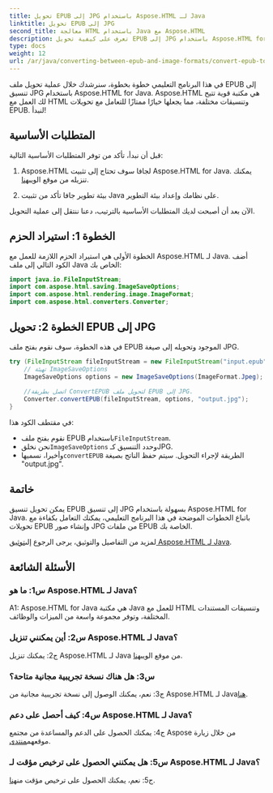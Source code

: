 ```yaml
---
title: تحويل EPUB إلى JPG باستخدام Aspose.HTML لـ Java
linktitle: تحويل EPUB إلى JPG
second_title: معالجة HTML باستخدام Java مع Aspose.HTML
description: تعرف على كيفية تحويل EPUB إلى JPG باستخدام Aspose.HTML for Java. اتبع دليلنا خطوة بخطوة واستفد من قوة Aspose.HTML.
type: docs
weight: 12
url: /ar/java/converting-between-epub-and-image-formats/convert-epub-to-jpg/
---
```

في هذا البرنامج التعليمي خطوة بخطوة، سنرشدك خلال عملية تحويل ملف EPUB إلى تنسيق JPG باستخدام Aspose.HTML for Java. Aspose.HTML هي مكتبة قوية تتيح لك العمل مع HTML وتنسيقات مختلفة، مما يجعلها خيارًا ممتازًا للتعامل مع تحويلات EPUB. لنبدأ!

## المتطلبات الأساسية

قبل أن نبدأ، تأكد من توفر المتطلبات الأساسية التالية:

1. Aspose.HTML لجافا
 سوف تحتاج إلى تثبيت Aspose.HTML for Java. يمكنك تنزيله من موقع الويب[هنا](https://releases.aspose.com/html/java/).

2. بيئة تطوير جافا
تأكد من تثبيت Java على نظامك وإعداد بيئة التطوير.

الآن بعد أن أصبحت لديك المتطلبات الأساسية بالترتيب، دعنا ننتقل إلى عملية التحويل.

## الخطوة 1: استيراد الحزم

الخطوة الأولى هي استيراد الحزم اللازمة للعمل مع Aspose.HTML لـ Java. أضف الكود التالي إلى ملف Java الخاص بك:

```java
import java.io.FileInputStream;
import com.aspose.html.saving.ImageSaveOptions;
import com.aspose.html.rendering.image.ImageFormat;
import com.aspose.html.converters.Converter;
```

## الخطوة 2: تحويل EPUB إلى JPG

في هذه الخطوة، سوف نقوم بفتح ملف EPUB الموجود وتحويله إلى صيغة JPG.

```java
try (FileInputStream fileInputStream = new FileInputStream("input.epub")) {
    // تهيئة ImageSaveOptions
    ImageSaveOptions options = new ImageSaveOptions(ImageFormat.Jpeg);
    
    //اتصل بطريقة ConvertEPUB لتحويل ملف EPUB إلى JPG.
    Converter.convertEPUB(fileInputStream, options, "output.jpg");
}
```

في مقتطف الكود هذا:

-  نقوم بفتح ملف EPUB باستخدام`FileInputStream`.
-  نحن نخلق`ImageSaveOptions` وحدد التنسيق كـJPG.
-  وأخيرا، نسميها`convertEPUB` الطريقة لإجراء التحويل. سيتم حفظ الناتج بصيغة "output.jpg".

## خاتمة

يمكن تحويل تنسيق EPUB إلى تنسيق JPG بسهولة باستخدام Aspose.HTML for Java. باتباع الخطوات الموضحة في هذا البرنامج التعليمي، يمكنك التعامل بكفاءة مع تحويلات EPUB وإنشاء صور JPG من ملفات EPUB الخاصة بك.

 لمزيد من التفاصيل والتوثيق، يرجى الرجوع إلى[توثيق Aspose.HTML لـ Java](https://reference.aspose.com/html/java/).

## الأسئلة الشائعة

### س1: ما هو Aspose.HTML لـ Java؟

A1: Aspose.HTML for Java هي مكتبة Java للعمل مع HTML وتنسيقات المستندات المختلفة، وتوفر مجموعة واسعة من الميزات والوظائف.

### س2: أين يمكنني تنزيل Aspose.HTML لـ Java؟

 ج2: يمكنك تنزيل Aspose.HTML لـ Java من موقع الويب[هنا](https://releases.aspose.com/html/java/).

### س3: هل هناك نسخة تجريبية مجانية متاحة؟

 ج3: نعم، يمكنك الوصول إلى نسخة تجريبية مجانية من Aspose.HTML لـ Java[هنا](https://releases.aspose.com/).

### س4: كيف أحصل على دعم Aspose.HTML لـ Java؟

 ج4: يمكنك الحصول على الدعم والمساعدة من مجتمع Aspose من خلال زيارة موقعهم[منتدى](https://forum.aspose.com/).

### س5: هل يمكنني الحصول على ترخيص مؤقت لـ Aspose.HTML لـ Java؟

ج5: نعم، يمكنك الحصول على ترخيص مؤقت من[هنا](https://purchase.aspose.com/temporary-license/).
